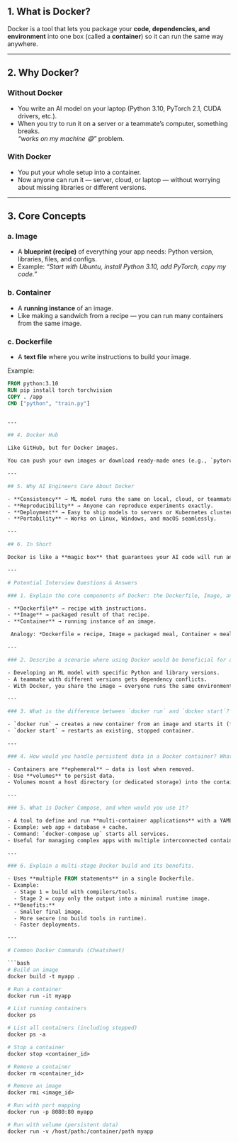 ## 1. What is Docker?

Docker is a tool that lets you package your **code, dependencies, and environment** into one box (called a **container**) so it can run the same way anywhere.

---

## 2. Why Docker?

### Without Docker  
- You write an AI model on your laptop (Python 3.10, PyTorch 2.1, CUDA drivers, etc.).  
- When you try to run it on a server or a teammate’s computer, something breaks.  
 *“works on my machine 😅”* problem.  

### With Docker  
- You put your whole setup into a container.  
- Now anyone can run it — server, cloud, or laptop — without worrying about missing libraries or different versions.  

---

## 3. Core Concepts

### a. Image  
- A **blueprint (recipe)** of everything your app needs: Python version, libraries, files, and configs.  
- Example: *“Start with Ubuntu, install Python 3.10, add PyTorch, copy my code.”*  

### b. Container  
- A **running instance** of an image.  
- Like making a sandwich from a recipe — you can run many containers from the same image.  

### c. Dockerfile  
- A **text file** where you write instructions to build your image.  

Example:

```dockerfile
FROM python:3.10
RUN pip install torch torchvision
COPY . /app
CMD ["python", "train.py"]


---

## 4. Docker Hub

Like GitHub, but for Docker images.  

You can push your own images or download ready-made ones (e.g., `pytorch/pytorch`).  

---

## 5. Why AI Engineers Care About Docker

- **Consistency** → ML model runs the same on local, cloud, or teammate’s laptop.  
- **Reproducibility** → Anyone can reproduce experiments exactly.  
- **Deployment** → Easy to ship models to servers or Kubernetes clusters.  
- **Portability** → Works on Linux, Windows, and macOS seamlessly.  

---

## 6. In Short

Docker is like a **magic box** that guarantees your AI code will run anywhere, exactly the same way.  

---

# Potential Interview Questions & Answers

### 1. Explain the core components of Docker: the Dockerfile, Image, and Container. How do they relate to each other?  

- **Dockerfile** → recipe with instructions.  
- **Image** → packaged result of that recipe.  
- **Container** → running instance of an image.  

 Analogy: *Dockerfile = recipe, Image = packaged meal, Container = meal being served.*  

---

### 2. Describe a scenario where using Docker would be beneficial for a data science or machine learning project.  

- Developing an ML model with specific Python and library versions.  
- A teammate with different versions gets dependency conflicts.  
- With Docker, you share the image → everyone runs the same environment → guaranteed reproducibility.  

---

### 3. What is the difference between `docker run` and `docker start`?  

- `docker run` → creates a new container from an image and starts it (first launch).  
- `docker start` → restarts an existing, stopped container.  

---

### 4. How would you handle persistent data in a Docker container? What is a Docker volume, and why is it useful?  

- Containers are **ephemeral** — data is lost when removed.  
- Use **volumes** to persist data.  
- Volumes mount a host directory (or dedicated storage) into the container → keeps data like DB files or checkpoints safe even if the container stops.  

---

### 5. What is Docker Compose, and when would you use it?  

- A tool to define and run **multi-container applications** with a YAML file.  
- Example: web app + database + cache.  
- Command: `docker-compose up` starts all services.  
- Useful for managing complex apps with multiple interconnected containers.  

---

### 6. Explain a multi-stage Docker build and its benefits.  

- Uses **multiple FROM statements** in a single Dockerfile.  
- Example:  
  - Stage 1 = build with compilers/tools.  
  - Stage 2 = copy only the output into a minimal runtime image.  
- **Benefits:**  
  - Smaller final image.  
  - More secure (no build tools in runtime).  
  - Faster deployments.  

---

# Common Docker Commands (Cheatsheet)

```bash
# Build an image
docker build -t myapp .

# Run a container
docker run -it myapp

# List running containers
docker ps

# List all containers (including stopped)
docker ps -a

# Stop a container
docker stop <container_id>

# Remove a container
docker rm <container_id>

# Remove an image
docker rmi <image_id>

# Run with port mapping
docker run -p 8080:80 myapp

# Run with volume (persistent data)
docker run -v /host/path:/container/path myapp
